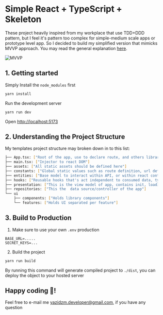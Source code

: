 # Simple React + TypeScript + Skeleton
These project heavily inspired from my workplace that use TDD+DDD pattern, but I feel it's pattern too complex for simple-medium scale apps or prototype level app. So I decided to build my simplified version that mimicks MVVP approach. You may read the general explanation [here](https://en.wikipedia.org/wiki/Model%E2%80%93view%E2%80%93viewmodel).

![MVVP](https://upload.wikimedia.org/wikipedia/commons/thumb/d/d5/MVVMPattern.svg/500px-MVVMPattern.svg.png)


## 1. Getting started
Simply Install the `node_modules` first
```sh
yarn install
```
Run the development server
```sh
yarn run dev
```

Open [http://localhost:5173](http://localhost:5173)

## 2. Understanding the Project Structure
My templates project structure may broken down in to this list:
```sh
├── App.tsx: ["Root of the app, use to declare route, and others library global context"]
├── main.tsx: ["Injector to react DOM"]
├── assets: ["All static assets should be defined here"]
├── constants: ["Global static values such as route definition, url definition, etc."]
├── entities: ["Base model to interact within API, or within react context, basically hold most of app Interface"]
├── hooks: ["Reusable hooks that's act independent to consumed data, typically used to define UI helper such as useClickOutside, useWindowScroll, etc"]
├── presentation: ["This is the view model of app, contains init, loading, success, error state implementation as data consumer"]
├── repositories: ["This the  data source/controller of the app"]
└── ui
    ├── components: ["Holds library components"]
    └── features: ["Holds UI separated per feature"]
```

## 3. Build to Production
1. Make sure to use your own `.env` production
```
BASE_URL=.....
SECRET_KEYS=...
```
2. Build the project
```sh
yarn run build
```
By running this command will generate compiled project to `./dist`, you can deploy the object to your hosted server

## Happy coding :tada:!
Feel free to e-mail me yazidzm.developer@gmail.com, if you have any question